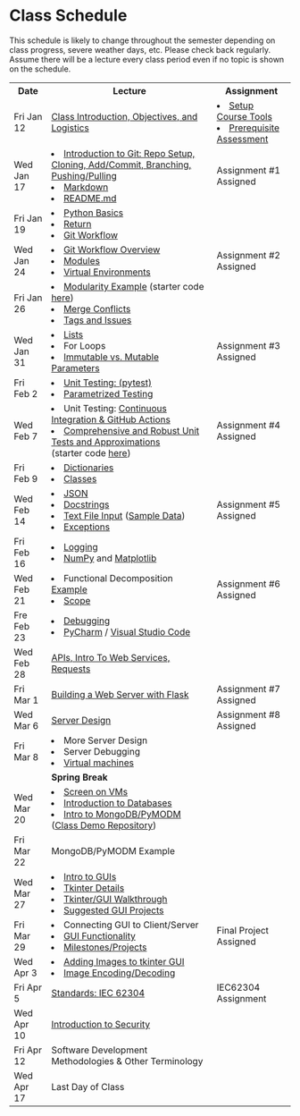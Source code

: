 # Class Schedule

This schedule is likely to change throughout the semester depending on class
progress, severe weather days, etc.  Please check back regularly.  Assume there 
will be a lecture every class period even if no topic is shown on the schedule.

<table>

<tr>
<th>Date</th>
<th>Lecture</th>
<th>Assignment</th>
</tr>

<tr>
<td>Fri Jan 12</td>
    <td><a href="Lectures/Intro_Lecture.md">Class Introduction, Objectives, and Logistics</a></td>
    <td>
      <li><a href="Assignments/01_tool_setup_git_intro.md">Setup Course Tools</a></li>
      <li><a href="Assignments/00_programming_assessment.md">Prerequisite Assessment</a></li>
</td>
</tr>

<tr>
<td>Wed Jan 17</td>
    <td>
      <li><a href="Lectures/intro_to_git.md">Introduction to Git:  Repo Setup, 
      Cloning, Add/Commit, Branching, Pushing/Pulling</a></li>     
      <li><a href="Resources/markdown.md">Markdown</a></li>
      <li><a href="Resources/Git/readme_files.md">README.md</a></li>
    </td>
    <td>
        <!---<a href="Assignments/02_git_fundamentals_practice.md">Git Fundamentals/Practice Assigned</a>--->
        Assignment #1 Assigned
    </td>  
</tr>

<tr>
<td>Fri Jan 19<br></td>
    <td>
        <li><a href="Lectures/python_basics.md">Python Basics</a></li>
        <li><a href="Lectures/return_keyword.md">Return</a></li> 
        <li><a href="Lectures/git_workflow.md">Git Workflow</a></li>
    </td>
    <td>
        <!---<a href="Lectures/git_workflow.md#LDL-Branch">In-class Exercise</a>--->
    </td>
</tr>

<tr>
<td>Wed Jan 24</td>
    <td>
        <li><a href="Lectures/git_workflow_overview.md">Git Workflow Overview</a></li>
        <li><a href="Lectures/modules.md">Modules</a></li> 
        <li><a href="Lectures/virtual_environments.md">Virtual Environments</a></li> 
    </td>
    <td>
        <!---<a href="Assignments/PythonFundamentalAssignment.md">Python Fundamentals Assigned</a>--->
        Assignment #2 Assigned
    </td>
</tr>

<tr>
<td>Fri Jan 26</td> 
  <td> 
    <li><a href="Lectures/modularity_example.md">Modularity Example</a> (starter code <a href="https://github.com/dward2/modularity_example">here</a>)</li>
    <li><a href="Resources/Git/MergeConflicts.md">Merge Conflicts</a></li>
    <li><a href="Lectures/git_workflow_more.md">Tags and Issues</a></li>
  </td>
  <td></td>
</tr>

<tr>
<td>Wed Jan 31</td>
    <td>
        <li><a href="Lectures/lists.md">Lists</a></li>
        <li>For Loops</li>
        <li><a href="Lectures/parameters.md">Immutable vs. Mutable Parameters</a></li>
    </td>
    <td>
        <!---<a href="Assignments/BMICalculatorAssignment.md">BMI Calculator Assigned</a>--->
        Assignment #3 Assigned
</td>
</tr>

<tr>
<td>Fri Feb 2</td>
    <td>
        <li><a href="Lectures/unit_testing.md">Unit Testing: (pytest)</a></li>
        <li><a href="Lectures/robust_testing.md#testing-multiple-cases-using-parametrized-testing">Parametrized Testing</a></li>
    </td>
    <td><!---<a href = "Lectures/unit_testing.md#exercise">In-class Exercise</a>---></td>
</tr>

<tr>
<td>Wed Feb 7</td>
    <td>
        <li>Unit Testing: <a href="Lectures/continuous_integration_github_actions.md">Continuous 
    Integration & GitHub Actions</a></li>
    <li><a href="Lectures/robust_testing.md">Comprehensive and Robust Unit Tests and Approximations</a></li>
    (starter code <a href="Lectures/unit_testing_code/weight_entry_starter_code.md">here</a>)
    </td>
    <td>
        <!---<a href="Assignments/UnitTestingCIAssignment.md">Unit Testing & CI Assigned</a>--->
        Assignment #4 Assigned
    </td>
</tr>

<tr>
<td>Fri Feb 9</td>
    <td>
        <li><a href="Lectures/dictionaries.md">Dictionaries</a></li>
        <li><a href="Lectures/classes.md">Classes</a></li>
    </td>
    <td><!---<a href="Lectures/dictionary_class_in_class_exercise.md">In Class Exercise</a>---></td>
</tr>

<tr>
<td>Wed Feb 14</td>
    <td>
        <li><a href="Lectures/json.md">JSON</a></li>
        <li><a href="Lectures/docstrings.md">Docstrings</a></li>
        <li><a href="Lectures/file_input.md">Text File Input</a> (<a href="Lectures/lecture_files/input_file_input_lecture.txt">Sample Data</a>)</li>
        <li><a href="Lectures/exceptions_active_lecture.md">Exceptions</a></li>
    </td>
    <td>
        <!---<a href="Assignments/Live_Dead_Assay_Analysis">Live/Dead Assay Analysis Assigned</a>--->
        Assignment #5 Assigned
    </td>
</tr>

<tr>
<td>Fri Feb 16</td>
    <td>
        <li><a href="Lectures/logging.md">Logging</a></li>
        <li><a href="Lectures/numpy.md">NumPy</a> and 
        <a href="Lectures/matplotlib.md">Matplotlib</a></li>
    </td>
    <td><!---Complete exercise as explained in lecture---></td>
</tr>

<tr>
<td>Wed Feb 21</td>
    <td>
        <li>Functional Decomposition <a href="Lectures/functional_decomposition_example.md">Example</a></li> 
        <li><a href="Lectures/variable_scope.md">Scope</a></li>
    </td>
    <td>
        <!---<a href="Assignments/CPAP Measurements">CPAP Measurements Assigned</a>--->
        Assignment #6 Assigned
    </td>
</tr>

<tr>
<td>Fre Feb 23</td>
    <td> 
        <!---<a href="Lectures/sphinx.md">Sphinx</a>--->
        <li><a href="Lectures/debugging.md">Debugging</a></li> 
        <li><a href="Resources/PyCharm">PyCharm</a> / <a href="Resources/visual_studio_code.md">Visual Studio Code</a></li>
    </td>
    <td></td>
</tr>

<tr>
<td>Wed Feb 28</td>
    <td> 
        <a href="Lectures/apis_webservices_requests.md">
        APIs, Intro To Web Services, Requests</a>
    </td>
    <td>
        <!---<a href="Lectures/name_server_project.md">Class Exercise</a>--->
    </td>
</tr>

<tr>
<td>Fri Mar 1</td>
    <td>
        <a href="Lectures/flask_server_setup.md">
           Building a Web Server with Flask</a>
    </td>
    <td>
        <!---<a href="Assignments/time_server_project.md">Time Server Assigned</a>--->
        Assignment #7 Assigned<br>
    </td>
</tr>

<tr>
<td>Wed Mar 6</td>
<td>
    <a href="Lectures/server_code_design.md">Server Design</a>
</td>
<td>
        <!---<a href="Assignments/patient_lab_test_results_server_assignment.md">Patient Lab Test Results Server Assigned</a>--->
        Assignment #8 Assigned
     
</td>

<tr>
<td>Fri Mar 8</td>
    <td>
        <li>More Server Design</li>
        <li>Server Debugging</li>
        <li><a href="Resources/virtual_machines.md">Virtual machines</a></li>
</td>    
    <td></td>
</tr>

<tr>
    <td></td>
    <td>
        <b>Spring Break</b>
    </td>
    <td></td>
</tr>

<tr>
<td>Wed Mar 20</td>
    <td>
        <li><a href="Resources/WebServices/screen.md">Screen on VMs</a></li>
        <li><a href="Lectures/databases.md">Introduction to Databases</a></li>
        <li><a href="Lectures/databases.md#mongodb">Intro to MongoDB/PyMODM</a></li>      
      (<a href="https://github.com/dward2/mongo_db_jupyter_example">Class Demo  
        Repository</a>)
    </td>
    <td></td>
</tr>

<tr>
<td>Fri Mar 22</td>
    <td>
      MongoDB/PyMODM Example
    </td>
    <td>
      <!---<a href="Lectures/database_class_work.md">In-Class Project</a>--->
    </td> 
</tr>

<tr>
<td>Wed Mar 27</td>
    <td>
        <li><a href="Lectures/intro_to_gui.md">Intro to GUIs</a></li>
        <li><a href="Lectures/tkinter_details.md">Tkinter Details</a></li>
        <li><a href="Lectures/tkinter_walkthrough.md">Tkinter/GUI Walkthrough</a></li>
        <li><a href="Resources/GUI_Projects">Suggested GUI Projects</a></li>
    </td>
    <td>
    </td>
</tr>

<tr>
<td>Fri Mar 29</td>
    <td>
        <li>Connecting GUI to Client/Server</li>
        <li><a href="Lectures/tkinter_walkthrough.md#gui-functionality">GUI Functionality</a></li>
        <li><a href="Lectures/github_teams.md">Milestones/Projects</a></li>
    </td>
    <td>
        Final Project Assigned
      <!---<li><a href="Assignments/final_image_processor.md">Final Project Assigned</a></li>
      <li><a href="Lectures/github_teams.md#Final-Project-Planning">Planning for Final Project</a></li>--->
    </td>
</tr>

<tr>
<td>Wed Apr 3</td>
    <td>
        <li><a href="Resources/tkinter_images.md">Adding Images to tkinter GUI</a></li>
        <li><a href="Lectures/image_encoding_decoding.md">Image Encoding/Decoding</a></li>
    </td>
    <td></td>
</tr>

<tr>
<td>Fri Apr 5</td>
    <td>
       <a href="Resources/standards.md">Standards: </a>
      <a href="https://en.wikipedia.org/wiki/IEC_62304">IEC 62304</a>
    </td>
    <td>
      IEC62304 Assignment  
      <!---<a href="https://canvas.duke.edu/courses/7999/assignments/19829">IEC 62304 Assignment</a>--->
      <!---<a href="Lectures/image_encoding_decoding.md#image-server-api-for-in-class-work">
        In-class Exercise</a>--->
    </td>
</tr>

<tr>
<td>Wed Apr 10</td>
    <td>
        <a href="Lectures/intro_to_security.md">Introduction to Security</a>
    </td>
    <td>
    </td>
</tr>

<tr>
<td>Fri Apr 12</td>
    <td>
      Software Development Methodologies & Other Terminology<br>
    </td>
    <td></td>
</tr>

<tr>
<td>Wed Apr 17</td>
    <td>
        Last Day of Class
    </td>
    <td></td>
</tr>
<!---
<tr>
<td>Fri Apr 19</td>
    <td>
    </td>
    <td></td>
</tr>

<tr>
<td>Wed Apr 24</td>
<td>Last Day of Class</td>
<td></td>
</tr>
--->
<!--<a href="Lectures/testing_fixtures_and_other_testing.md">Unit Testing:  Testing Fixtures</a>-->
  

</table>
